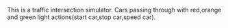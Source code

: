This is a traffic intersection simulator. Cars passing through with red,orange and green light actions(start car,stop car,speed car). 

